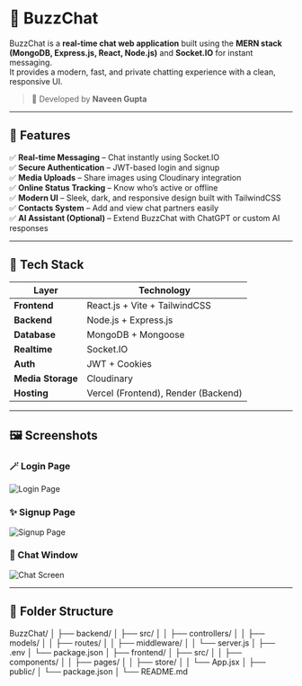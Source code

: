 # 💬 BuzzChat

BuzzChat is a **real-time chat web application** built using the **MERN stack (MongoDB, Express.js, React, Node.js)** and **Socket.IO** for instant messaging.  
It provides a modern, fast, and private chatting experience with a clean, responsive UI.

> 🚀 Developed by **Naveen Gupta**

---

## 🌟 Features

✅ **Real-time Messaging** – Chat instantly using Socket.IO  
✅ **Secure Authentication** – JWT-based login and signup  
✅ **Media Uploads** – Share images using Cloudinary integration  
✅ **Online Status Tracking** – Know who’s active or offline  
✅ **Modern UI** – Sleek, dark, and responsive design built with TailwindCSS  
✅ **Contacts System** – Add and view chat partners easily  
✅ **AI Assistant (Optional)** – Extend BuzzChat with ChatGPT or custom AI responses  

---

## 🧠 Tech Stack

| Layer | Technology |
|--------|-------------|
| **Frontend** | React.js + Vite + TailwindCSS |
| **Backend** | Node.js + Express.js |
| **Database** | MongoDB + Mongoose |
| **Realtime** | Socket.IO |
| **Auth** | JWT + Cookies |
| **Media Storage** | Cloudinary |
| **Hosting** | Vercel (Frontend), Render (Backend) |

---

## 🖼️ Screenshots

### 🪄 Login Page
![Login Page](./public/screenshots/login.png)

### ✨ Signup Page
![Signup Page](./public/screenshots/signup.png)

### 💬 Chat Window
![Chat Screen](./public/screenshots/chat.png)

---

## 🧩 Folder Structure

BuzzChat/
│
├── backend/
│ ├── src/
│ │ ├── controllers/
│ │ ├── models/
│ │ ├── routes/
│ │ ├── middleware/
│ │ └── server.js
│ ├── .env
│ └── package.json
│
├── frontend/
│ ├── src/
│ │ ├── components/
│ │ ├── pages/
│ │ ├── store/
│ │ └── App.jsx
│ ├── public/
│ └── package.json
│
└── README.md
